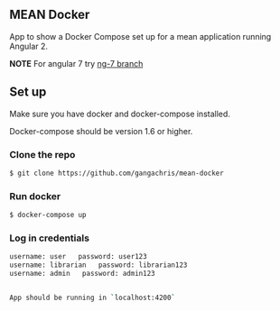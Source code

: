 ## MEAN Docker
App to show a Docker Compose set up for a mean application running Angular 2.

**NOTE** For angular 7 try [ng-7 branch](https://github.com/gangachris/mean-docker/tree/ng-7)

## Set up
Make sure you have docker and docker-compose installed.

Docker-compose should be version 1.6 or higher.

### Clone the repo
```bash
$ git clone https://github.com/gangachris/mean-docker
```
 ### Run docker
 ```bash
 $ docker-compose up
 ```

 ### Log in credentials
 ```bash
 username: user   password: user123
 username: librarian   password: librarian123
 username: admin   password: admin123


 App should be running in `localhost:4200`
